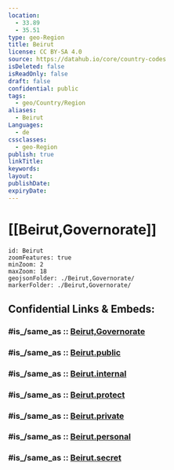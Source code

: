 ```yaml
---
location:
  - 33.89
  - 35.51
type: geo-Region
title: Beirut
license: CC BY-SA 4.0
source: https://datahub.io/core/country-codes
isDeleted: false
isReadOnly: false
draft: false
confidential: public
tags:
  - geo/Country/Region
aliases:
  - Beirut
Languages:
  - de
cssclasses:
  - geo-Region
publish: true
linkTitle: 
keywords: 
layout: 
publishDate: 
expiryDate:
---
```


# [[Beirut,Governorate]] 

```leaflet
id: Beirut
zoomFeatures: true 
minZoom: 2 
maxZoom: 18
geojsonFolder: ./Beirut,Governorate/
markerFolder: ./Beirut,Governorate/
```


## Confidential Links & Embeds: 

### #is_/same_as :: [Beirut,Governorate](Beirut,Governorate.md) 

### #is_/same_as :: [Beirut.public](/_public/Earth/Continent/Asia/Asia~West/Lebanon/Governorates~Lebanon/Beirut.public.md) 

### #is_/same_as :: [Beirut.internal](/_internal/Earth/Continent/Asia/Asia~West/Lebanon/Governorates~Lebanon/Beirut.internal.md) 

### #is_/same_as :: [Beirut.protect](/_protect/Earth/Continent/Asia/Asia~West/Lebanon/Governorates~Lebanon/Beirut.protect.md) 

### #is_/same_as :: [Beirut.private](/_private/Earth/Continent/Asia/Asia~West/Lebanon/Governorates~Lebanon/Beirut.private.md) 

### #is_/same_as :: [Beirut.personal](/_personal/Earth/Continent/Asia/Asia~West/Lebanon/Governorates~Lebanon/Beirut.personal.md) 

### #is_/same_as :: [Beirut.secret](/_secret/Earth/Continent/Asia/Asia~West/Lebanon/Governorates~Lebanon/Beirut.secret.md)

